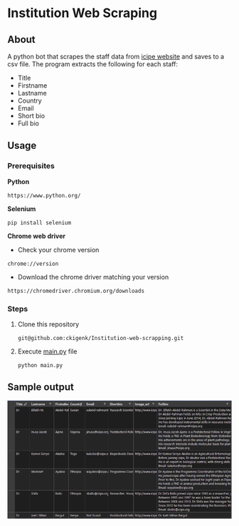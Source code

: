 # Institution Web Scraping

## About
A python bot that scrapes the staff data from [icipe website](http://www.icipe.org/about/staff) and saves to a csv file. The program extracts the following for each staff:
* Title
* Firstname
* Lastname
* Country
* Email
* Short bio
* Full bio

## Usage
### Prerequisites
**Python** 
``` 
https://www.python.org/
```
**Selenium** 
```
pip install selenium 
```
**Chrome web driver**
* Check your chrome version
```
chrome://version
 ```
*  Download the chrome driver matching your version
 ```
 https://chromedriver.chromium.org/downloads
 ```
### Steps
1. Clone this repository
   ```
   git@github.com:ckigenk/Institution-web-scrapping.git
   ```
2. Execute [main.py](https://github.com/ckigenk/Institution-web-scrapping/blob/main/main.py) file
   ```
   python main.py
   ```
## Sample output
<img src="./sample_output.PNG">